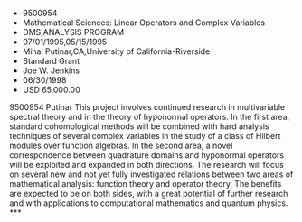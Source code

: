 
* 9500954
* Mathematical Sciences: Linear Operators and Complex Variables
* DMS,ANALYSIS PROGRAM
* 07/01/1995,05/15/1995
* Mihai Putinar,CA,University of California-Riverside
* Standard Grant
* Joe W. Jenkins
* 06/30/1998
* USD 65,000.00

9500954 Putinar This project involves continued research in multivariable
spectral theory and in the theory of hyponormal operators. In the first area,
standard cohomological methods will be combined with hard analysis techniques of
several complex variables in the study of a class of Hilbert modules over
function algebras. In the second area, a novel correspondence between quadrature
domains and hyponormal operators will be exploited and expanded in both
directions. The research will focus on several new and not yet fully
investigated relations between two areas of mathematical analysis: function
theory and operator theory. The benefits are expected to be on both sides, with
a great potential of further research and with applications to computational
mathematics and quantum physics. ***
